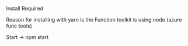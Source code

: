 Install Required 

Reason for installing with yarn is the Function toolkit is using node (azure func tools)

Start ->
     npm start